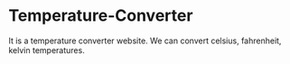 # Temperature-Converter
It is a temperature converter website. We can convert celsius, fahrenheit, kelvin temperatures.
